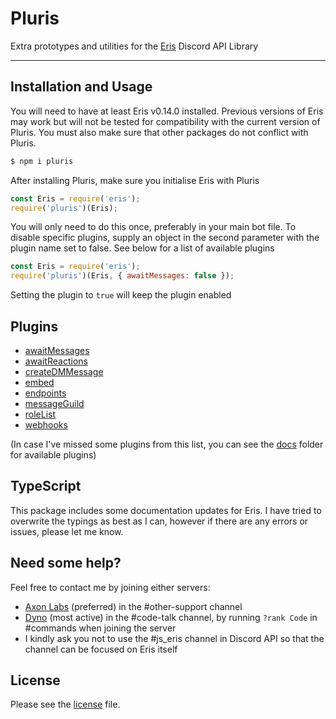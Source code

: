 Pluris
======

Extra prototypes and utilities for the [Eris](https://npmjs.com/package/eris) Discord API Library

---
Installation and Usage
----------------------
You will need to have at least Eris v0.14.0 installed. Previous versions of Eris may work but will not be tested for compatibility with the current version of Pluris. You must also make sure that other packages do not conflict with Pluris.

```sh
$ npm i pluris
```
After installing Pluris, make sure you initialise Eris with Pluris
```js
const Eris = require('eris');
require('pluris')(Eris);
```
You will only need to do this once, preferably in your main bot file. To disable specific plugins, supply an object in the second parameter with the plugin name set to false. See below for a list of available plugins
```js
const Eris = require('eris');
require('pluris')(Eris, { awaitMessages: false });
```
Setting the plugin to `true` will keep the plugin enabled

Plugins
-------
- [awaitMessages](docs/awaitMessages.md)
- [awaitReactions](docs/awaitReactions.md)
- [createDMMessage](docs/createDMMessage.md)
- [embed](docs/embed.md)
- [endpoints](docs/endpoints.md)
- [messageGuild](docs/messageGuild.md)
- [roleList](docs/roleList.md)
- [webhooks](docs/webhooks.md)

(In case I've missed some plugins from this list, you can see the [docs](docs/) folder for available plugins)

TypeScript
----------
This package includes some documentation updates for Eris. I have tried to overwrite the typings as best as I can, however if there are any errors or issues, please let me know.

Need some help?
---------------
Feel free to contact me by joining either servers:
- [Axon Labs](https://discord.gg/QZ6B5US) (preferred) in the #other-support channel
- [Dyno](https://discord.gg/dyno) (most active) in the #code-talk channel, by running `?rank Code` in #commands when joining the server
- I kindly ask you not to use the #js_eris channel in Discord API so that the channel can be focused on Eris itself

License
-------
Please see the [license](LICENSE) file. 

